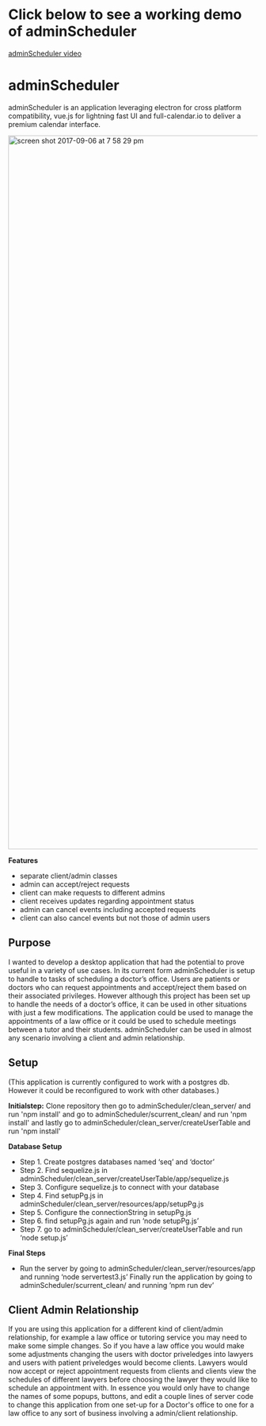 # Click below to see a working demo of adminScheduler 
[adminScheduler video](https://www.youtube.com/watch?v=LhDaJRz65Sg)
# adminScheduler

adminScheduler is an application leveraging electron for cross platform compatibility, vue.js for lightning fast UI and full-calendar.io to deliver a premium calendar interface. 

<img width="1440" alt="screen shot 2017-09-06 at 7 58 29 pm" src="https://user-images.githubusercontent.com/29417742/30144273-fa96c1e2-933e-11e7-99ae-7f507661c397.png">


**Features**
* separate client/admin classes
* admin can accept/reject requests
* client can make requests to different admins
* client receives updates regarding appointment status
* admin can cancel events including accepted requests
* client can also cancel events but not those of admin users



Purpose
---
I wanted to develop a desktop application that had the potential to prove useful in a variety of use cases. In its current form adminScheduler is setup to handle to tasks of scheduling a doctor’s office. Users are patients or doctors who can request appointments and accept/reject them  based on their associated privileges. However although this project has been set up to handle the needs of a doctor’s office, it can be used in other situations with just a few modifications. The application could be used to manage the appointments of a law office or it could be used to schedule meetings between a tutor and their students. adminScheduler can be used in almost any scenario involving a client and admin relationship.

Setup
---

(This application is currently configured to work with a postgres db. However it could be reconfigured to work with other databases.)

**Initialstep:**
Clone repository then go to adminScheduler/clean_server/ and run 'npm install' and go to adminScheduler/scurrent_clean/ and run 'npm install'
and lastly go to adminScheduler/clean_server/createUserTable and run 'npm install'

**Database Setup**
* Step 1. Create postgres databases named ‘seq’ and ‘doctor’
* Step 2. Find sequelize.js in adminScheduler/clean_server/createUserTable/app/sequelize.js
* Step 3. Configure sequelize.js to connect with your database
* Step 4. Find setupPg.js in adminScheduler/clean_server/resources/app/setupPg.js
* Step 5. Configure the connectionString in setupPg.js
* Step 6. find setupPg.js again and run ‘node setupPg.js’
* Step 7.  go to adminScheduler/clean_server/createUserTable and run ‘node setup.js’
        
 **Final Steps**
 
* Run the server by going to adminScheduler/clean_server/resources/app and running ‘node servertest3.js’
Finally run the application by going to adminScheduler/scurrent_clean/ and running ’npm run dev’

**Client Admin Relationship**
---
If you are using this application for a different kind of client/admin relationship, for example a law office or tutoring service you may need to make some simple changes. So if you have a law office you would make some adjustments changing the users with doctor priveledges into lawyers and users with patient priveledges would become clients. Lawyers would now accept or reject appointment requests from clients and clients view the schedules of different lawyers before choosing the lawyer they would like to schedule an appointment with. In essence you would only have to change the names of some popups, buttons, and edit a couple lines of server code to change this application from one set-up for a Doctor's office to one for a law office to any sort of business involving a admin/client relationship.
